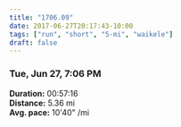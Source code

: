 ```yaml
---
title: "1706.09"
date: 2017-06-27T20:17:43-10:00
tags: ["run", "short", "5-mi", "waikele"]
draft: false
---
```


### Tue, Jun 27, 7:06 PM

**Duration:** 00:57:16  
**Distance:** 5.36 mi  
**Avg. pace:** 10'40" /mi